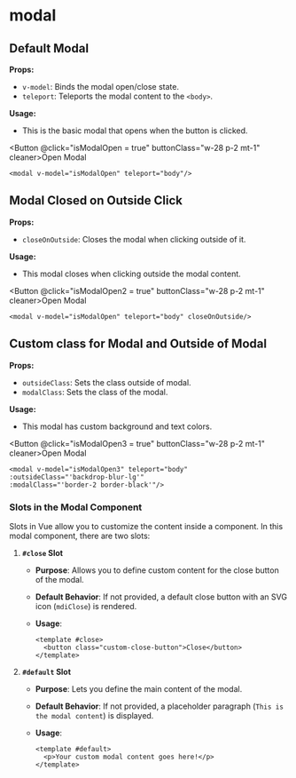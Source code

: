 # modal

<script setup lang="ts">
import { ref } from 'vue'

const isModalOpen = ref(false);
const isModalOpen2 = ref(false);
const isModalOpen3 = ref(false);
</script>

## Default Modal

**Props:**

- `v-model`: Binds the modal open/close state.
- `teleport`: Teleports the modal content to the `<body>`.

**Usage:**

- This is the basic modal that opens when the button is clicked.

<Button  @click="isModalOpen = true" buttonClass="w-28 p-2 mt-1" cleaner>Open Modal</button>
<modal v-model="isModalOpen"/>

```vue
<modal v-model="isModalOpen" teleport="body"/>
```

## Modal Closed on Outside Click

**Props:**

- `closeOnOutside`: Closes the modal when clicking outside of it.

**Usage:**

- This modal closes when clicking outside the modal content.

<Button  @click="isModalOpen2 = true" buttonClass="w-28 p-2 mt-1" cleaner>Open Modal</button>
<modal v-model="isModalOpen2" teleport="body" closeOnOutside/>

```vue
<modal v-model="isModalOpen" teleport="body" closeOnOutside/>
```

## Custom class for Modal and Outside of Modal

**Props:**

- `outsideClass`: Sets the class outside of modal.
- `modalClass`: Sets the class of the modal.

**Usage:**

- This modal has custom background and text colors.

<Button  @click="isModalOpen3 = true" buttonClass="w-28 p-2 mt-1" cleaner>Open Modal</button>
<modal v-model="isModalOpen3" teleport="body" outsideClass="backdrop-blur-lg" modalClass="border-2 border-indigo-200 bg-indigo-700"/>

```vue
<modal v-model="isModalOpen3" teleport="body" 
:outsideClass="'backdrop-blur-lg'" 
:modalClass="'border-2 border-black'"/>
```

### Slots in the Modal Component

Slots in Vue allow you to customize the content inside a component. In this modal component, there are two slots:

1. **`#close` Slot**  
   - **Purpose**: Allows you to define custom content for the close button of the modal.  
   - **Default Behavior**: If not provided, a default close button with an SVG icon (`mdiClose`) is rendered.  
   - **Usage**:

     ```vue
     <template #close>
       <button class="custom-close-button">Close</button>
     </template>
     ```

2. **`#default` Slot**  
   - **Purpose**: Lets you define the main content of the modal.  
   - **Default Behavior**: If not provided, a placeholder paragraph (`This is the modal content`) is displayed.  
   - **Usage**:

     ```vue
     <template #default>
       <p>Your custom modal content goes here!</p>
     </template>
     ```
